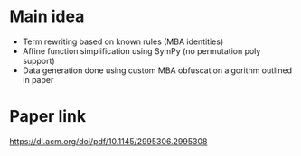 # Main idea
- Term rewriting based on known rules (MBA identities)
- Affine function simplification using SymPy (no permutation poly support)
- Data generation done using custom MBA obfuscation algorithm outlined in paper

# Paper link
https://dl.acm.org/doi/pdf/10.1145/2995306.2995308
